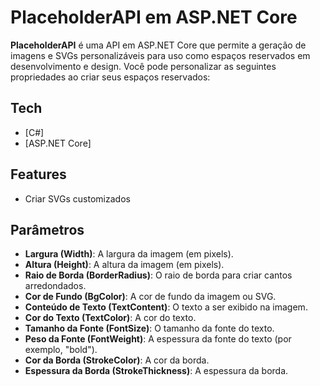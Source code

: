 # PlaceholderAPI em ASP.NET Core

**PlaceholderAPI** é uma API em ASP.NET Core que permite a geração de imagens e SVGs personalizáveis para uso como espaços reservados em desenvolvimento e design. Você pode personalizar as seguintes propriedades ao criar seus espaços reservados:
## Tech
- [C#]
- [ASP.NET Core]

## Features

- Criar SVGs customizados

## Parâmetros

- **Largura (Width)**: A largura da imagem (em pixels).
- **Altura (Height)**: A altura da imagem (em pixels).
- **Raio de Borda (BorderRadius)**: O raio de borda para criar cantos arredondados.
- **Cor de Fundo (BgColor)**: A cor de fundo da imagem ou SVG.
- **Conteúdo de Texto (TextContent)**: O texto a ser exibido na imagem.
- **Cor do Texto (TextColor)**: A cor do texto.
- **Tamanho da Fonte (FontSize)**: O tamanho da fonte do texto.
- **Peso da Fonte (FontWeight)**: A espessura da fonte do texto (por exemplo, "bold").
- **Cor da Borda (StrokeColor)**: A cor da borda.
- **Espessura da Borda (StrokeThickness)**: A espessura da borda.

